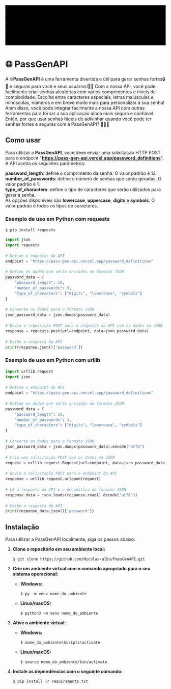 
<img src="docs\OpenGenAPI-GIF.gif" alt="OpenGenAPI">

# :globe_with_meridians: **PassGenAPI**
  A :globe_with_meridians:**PassGenAPI** é uma ferramenta divertida e útil para gerar senhas fortes:lock::muscle: e seguras para você e seus usuários!:man_technologist: Com a nossa API, você pode facilmente criar senhas aleatórias com vários comprimentos e níveis de complexidade. Escolha entre caracteres especiais, letras maiúsculas e minúsculas, números e em breve muito mais para personalizar a sua senha! Além disso, você pode integrar facilmente a nossa API com outras ferramentas para tornar a sua aplicação ainda mais segura e confiável. Então, por que usar senhas fáceis de adivinhar quando você pode ter senhas fortes e seguras com a PassGenAPI? 💂🏼‍♂️


## **Como usar**

Para utilizar a **PassGenAPI**, você deve enviar uma solicitação HTTP POST para o endpoint "**https://pass-gen-api.vercel.app/password_definitions**". A API aceita os seguintes parâmetros:

**password_length**: define o comprimento da senha. O valor padrão é 12. <br>
**number_of_passwords**: define o número de senhas que serão geradas. O valor padrão é 1. <br>
**type_of_characters**: define o tipo de caracteres que serão utilizados para gerar a senha. <br>As opções disponíveis são **lowercase**, **uppercase**, **digits** e **symbols**. O valor padrão é todos os tipos de caracteres.

### **Exemplo de uso em Python com requests**

```console
$ pip install requests
```

```python
import json
import requests

# Define o endpoint da API
endpoint = "https://pass-gen-api.vercel.app/password_definitions"

# Define os dados que serão enviados no formato JSON
password_data = {
    "password_length": 10,
    "number_of_passwords": 3,
    "type_of_characters": ["digits", "lowercase", "symbols"]
}

# Converte os dados para o formato JSON
json_password_data = json.dumps(password_data)

# Envia a requisição POST para o endpoint da API com os dados em JSON
response = requests.post(url=endpoint, data=json_password_data)

# Exibe a resposta da API
print(response.json()['password'])

```

### **Exemplo de uso em Python com urllib**

```python
import urllib.request
import json

# Define o endpoint da API
endpoint = "https://pass-gen-api.vercel.app/password_definitions"

# Define os dados que serão enviados no formato JSON
password_data = {
    "password_length": 10,
    "number_of_passwords": 3,
    "type_of_characters": ["digits", "lowercase", "symbols"]
}

# Converte os dados para o formato JSON
json_password_data = json.dumps(password_data).encode("utf8")

# Cria uma solicitação POST com os dados em JSON
request = urllib.request.Request(url=endpoint, data=json_password_data)

# Envia a solicitação POST para o endpoint da API
response = urllib.request.urlopen(request)

# Lê a resposta da API e a decodifica do formato JSON
response_data = json.loads(response.read().decode('utf8'))

# Exibe a resposta da API
print(response_data.json()['password'])

```


## **Instalação**

Para utilizar a PassGenAPI localmente, siga os passos abaixo:

1. **Clone o repositório em seu ambiente local:**
    ```console
    $ git clone https://github.com/Nicolas-albu/PassGenAPI.git
    ```

2. **Crie um ambiente virtual com o comando apropriado para o seu sistema operacional:**
    * **Windows:**
        ```console
        $ py -m venv nome_do_ambiente
        ```
    * **Linux/macOS:**
        ```console
        $ python3 -m venv nome_do_ambiente
        ```

3. **Ative o ambiente virtual:**
    * **Windows:**
        ```console
        $ nome_do_ambiente\Scripts\activate
        ```
    * **Linux/macOS:**
        ```console
        $ source nome_do_ambiente/bin/activate
        ```

4. **Instale as dependências com o seguinte comando:**
    ```console
    $ pip install -r requirements.txt
    ```
